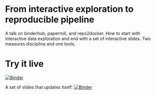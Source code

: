 # From interactive exploration to reproducible pipeline

A talk on binderhub, papermill, and repo2docker. How to start with interactive
data exploration and end with a set of interactive slides. Two measures
discipline and one tools.


# Try it live

[![Binder](https://mybinder.org/badge.svg)](https://mybinder.org/v2/gh/betatim/talk-swiss-python-summit-2018/master)

A set of slides that updates itself: [![Binder](https://mybinder.org/badge.svg)](https://mybinder.org/v2/gh/betatim/talk-swiss-python-summit-2018/master?filepath=slides.ipynb)
